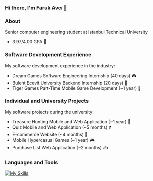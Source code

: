 ### Hi there, I'm Faruk Avcı 👋

### About
Senior computer engineering student at Istanbul Technical University
  - 3.97/4.00 GPA 🥇

### Software Development Experience
My software development experience in the industry:
  - Dream Games Software Engineering Internship (40 days) 🎮
  - Bulent Ecevit University Backend Internship (20 days) 🐍
  - Tiger Games Part-Time Mobile Game Development (~1 year) 📱

### Individual and University Projects
My software projects during the university: 
  - Treasure Hunting Mobile and Web Application (~1 year) 👑
  - Quiz Mobile and Web Application (~5 months) ❓
  - E-commerce Website (~4 months) 💸
  - Mobile Hypercasual Games (~1 year) 🎮
  - Purchase List Web Application (~2 months) ✍
  
### Languages and Tools
[![My Skills](https://skillicons.dev/icons?i=react,cpp,flask,git,html,css,postgres,py,pytorch,ts,unity,js)](https://skillicons.dev)

<!--
**Faruk372742/Faruk372742** is a ✨ _special_ ✨ repository because its `README.md` (this file) appears on your GitHub profile.

Here are some ideas to get you started:

- 🔭 I’m currently working on ...
- 🌱 I’m currently learning ...
- 👯 I’m looking to collaborate on ...
- 🤔 I’m looking for help with ...
- 💬 Ask me about ...
- 📫 How to reach me: ...
- 😄 Pronouns: ...
- ⚡ Fun fact: ...
-->
